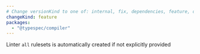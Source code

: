 ```yaml
---
# Change versionKind to one of: internal, fix, dependencies, feature, deprecation, breaking
changeKind: feature
packages:
  - "@typespec/compiler"
---
```


Linter `all` rulesets is automatically created if not explicitly provided
